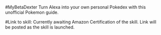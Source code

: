 #MyBetaDexter
Turn Alexa into your own personal Pokedex with this unofficial Pokemon guide.

#Link to skill:
Currently awaiting Amazon Certification of the skill.  Link will be posted as the skill is launched.
